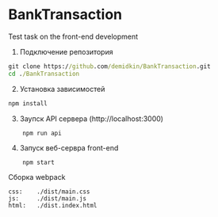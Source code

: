 # BankTransaction
Test task on the front-end development

1. Подключение репозитория  

```cmd
git clone https://github.com/demidkin/BankTransaction.git
cd ./BankTransaction
```

2. Установка зависимостей

```cmd
npm install
```

3. Заупск API сервера (http://localhost:3000)

```cmd
    npm run api
```    

4. Запуск веб-сервра front-end

```npm
    npm start
``` 

Сборка webpack

    css:    ./dist/main.css
    js:     ./dist/main.js
    html:   ./dist.index.html